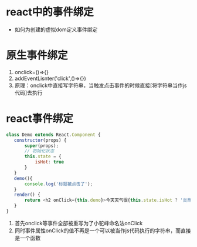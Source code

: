 # react中的事件绑定
* 如何为创建的虚拟dom定义事件绑定

# 原生事件绑定
1. onclick=()=>{}
2. addEventLisnter('click',()=>{})
3. <div onclick="demo()"></div>
   原理：onclick中直接写字符串，当触发点击事件的时候直接[将字符串当作js代码]去执行

# react事件绑定
```js
class Demo extends React.Component {
   constructor(props) {
       super(props);
       // 初始化状态
       this.state = {
           isHot: true
       }
   }
   demo(){
       console.log('标题被点击了');
   }
   render() {
       return <h2 onClick={this.demo}>今天天气很{this.state.isHot ? '炎热' : '凉爽'}</h2>
   }
}
```
1. 首先onclick等事件全部被重写为了小驼峰命名法onClick
2. 同时事件属性onClick的值不再是一个可以被当作js代码执行的字符串，而直接是一个函数